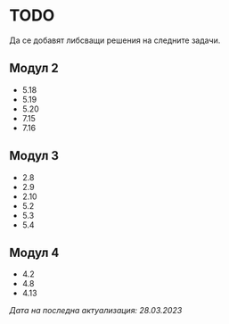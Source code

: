 # TODO
Да се добавят либсващи решения на следните задачи.

## Модул 2
- 5.18 
- 5.19
- 5.20
- 7.15
- 7.16

## Модул 3
- 2.8
- 2.9
- 2.10
- 5.2
- 5.3
- 5.4

## Модул 4
- 4.2
- 4.8 
- 4.13


_Дата на последна актуализация: 28.03.2023_